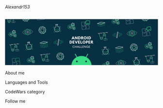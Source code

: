 ###### Alexandr153

![Header](https://github.com/Alexandr153/Alexandr153/blob/main/assets/header.gif)

About me

Languages and Tools

CodeWars category

Follow me